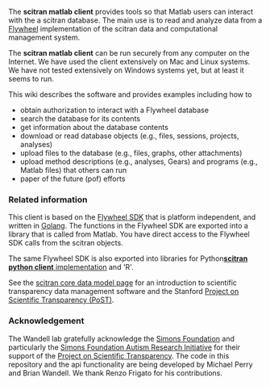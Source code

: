 The **scitran matlab client** provides tools so that Matlab users can interact with the a scitran database. The main use is to read and analyze data from a [Flywheel](https://flywheel.io) implementation of the scitran data and computational management system.

The **scitran matlab client** can be run securely from any computer on the Internet. We have used the client extensively on Mac and Linux systems.  We have not tested extensively on Windows systems yet, but at least it seems to run.

This wiki describes the software and provides examples including how to

* obtain authorization to interact with a Flywheel database
* search the database for its contents
* get information about the database contents
* download or read database objects (e.g., files, sessions, projects, analyses)
* upload files to the database (e.g., files, graphs, other attachments)
* upload method descriptions (e.g., analyses, Gears) and programs (e.g., Matlab files) that others can run
* paper of the future (pof) efforts


### Related information

This client is based on the [Flywheel SDK](Flywheel-SDK) that is platform independent, and written in [Golang](https://golang.org/).  The functions in the Flywheel SDK are exported into a library that is called from Matlab. You have direct access to the Flywheel SDK calls from the scitran objects.

The same Flywheel SDK is also exported into libraries for Python[**scitran python client** implementation](https://github.com/scitran/python-client) and 'R'.

See the [scitran core data model page](https://github.com/scitran/core/wiki/Data-Model) for an introduction to scientific transparency data management software and the Stanford [Project on Scientific Transparency (PoST)](http://post.stanford.edu). 

### Acknowledgement

The Wandell lab gratefully acknowledge the [Simons Foundation](https://www.simonsfoundation.org/) and particularly the [Simons Foundation Autism Research Initiative](https://sfari.org/) for their support of the [Project on Scientific Transparency](http://post.stanford.edu).  The code in this repository and the api functionality are being developed by Michael Perry and Brian Wandell.  We thank Renzo Frigato for his contributions.
